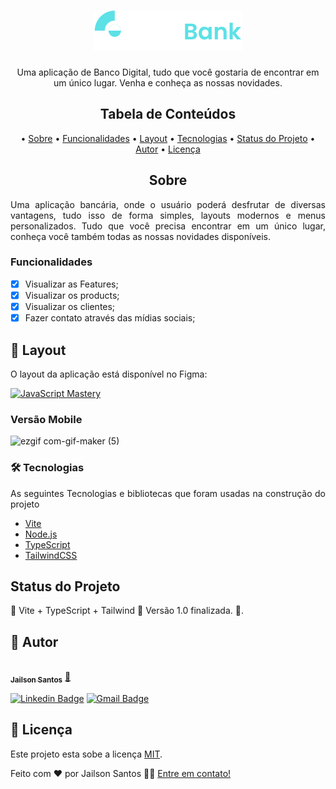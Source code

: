 <h1 align="center">
  <img alt="Linst Bank" title="#Lins Bank" src="./src/assets/logo.svg" />
</h1>

<p align="center">
  Uma aplicação de Banco Digital, tudo que você gostaria de encontrar em um único lugar. Venha e conheça as nossas novidades.
</p>

<h2 align="center">Tabela de Conteúdos</h2>
<p align="center">
  • <a href="#sobre">Sobre</a>
  • <a href="#funcionalidades">Funcionalidades</a>
  • <a href="#layout">Layout</a>
  • <a href="#tecnologias">Tecnologias</a> 
  • <a href="#status">Status do Projeto</a> 
  • <a href="#autor">Autor</a>
  • <a href="#licenca">Licença</a>
</p>

<h2 align="center" id="sobre">Sobre</h2>
<p align="justify"> Uma aplicação bancária, onde o usuário poderá desfrutar de diversas vantagens, tudo isso de forma simples, layouts modernos e menus personalizados. Tudo que você precisa encontrar em um único lugar, conheça você também todas as nossas novidades disponíveis.</p>

<h3 align="left" id="funcionalidades">Funcionalidades</h3>

- [x] Visualizar as Features;
- [x] Visualizar os products;
- [x] Visualizar os clientes;
- [x] Fazer contato através das mídias sociais;

<h2 align="left" id="layout">🎨 Layout</h2>
<p align="justify">O layout da aplicação está disponível no Figma:</p>
<a href="https://www.figma.com/file/6V0hSVpUrZ4ZVEbM8aZj2I/HooBank-(Jailson)?node-id=0%3A1&t=fdWrYZkCLIpA2Zg4-0">
  <img alt="JavaScript Mastery" src="https://img.shields.io/badge/Acessar%20Layout-FIGMA-green">
</a>

<h3 align="left" id="layout">Versão Mobile</h3>

![ezgif com-gif-maker (5)](https://user-images.githubusercontent.com/11697713/203973518-3c84cefc-a454-4be3-bc58-99b3d033461c.gif)

<h3 align="left" id="tecnologias">🛠 Tecnologias</h3>
<p align="justify">As seguintes Tecnologias e bibliotecas que foram usadas na construção do projeto</p>

- [Vite](https://vitejs.dev/)
- [Node.js](https://nodejs.org/en/)
- [TypeScript](https://www.typescriptlang.org/)
- [TailwindCSS](https://tailwindcss.com/)

<h2 align="left" id="status">Status do Projeto</h2>
<p align="left"> 🚧 Vite + TypeScript + Tailwind 🚀 Versão 1.0 finalizada.  🚧.</p>

<h2 align="left" id="autor">🦸 Autor</h2>
<a href="https://github.com/JailsonSantos">
 <img style="border-radius: 50%;" src="https://avatars.githubusercontent.com/u/11697713?s=96&v=4" width="100px;" alt=""/>
 <br />
 <sub><b>Jailson Santos</b></sub></a> <a href="https://www.linkedin.com/in/jailson-santos-726395104/" title="Jailson Santos">🚀</a>
 <br />

[![Linkedin Badge](https://img.shields.io/badge/-Jailson-blue?style=flat-square&logo=Linkedin&logoColor=white&link=https://www.linkedin.com/in/jailson-santos-726395104/)](https://www.linkedin.com/in/jailson-santos-726395104/) 
[![Gmail Badge](https://img.shields.io/badge/-jailson.ads007@gmail.com-c14438?style=flat-square&logo=Gmail&logoColor=white&link=mailto:jailson.ads007@gmail.com)](mailto:jailson.ads007@gmail.com)


<h2 align="left" id="licenca">📝 Licença</h2>

Este projeto esta sobe a licença [MIT](./LICENSE).

Feito com ❤️ por Jailson Santos 👋🏽 [Entre em contato!](https://www.linkedin.com/in/jailson-santos-726395104/)
